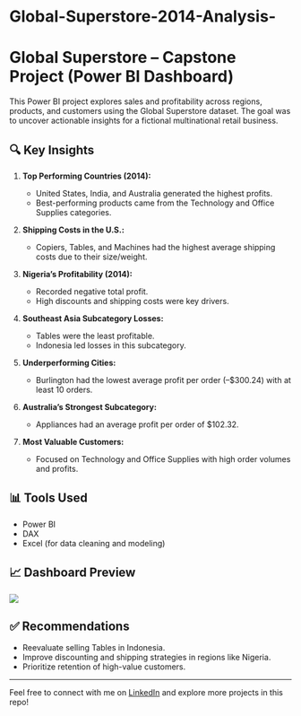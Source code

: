 # Global-Superstore-2014-Analysis- 
# Global Superstore – Capstone Project (Power BI Dashboard)

This Power BI project explores sales and profitability across regions, products, and customers using the Global Superstore dataset. The goal was to uncover actionable insights for a fictional multinational retail business.

## 🔍 Key Insights

1. **Top Performing Countries (2014):**
   - United States, India, and Australia generated the highest profits.
   - Best-performing products came from the Technology and Office Supplies categories.

2. **Shipping Costs in the U.S.:**
   - Copiers, Tables, and Machines had the highest average shipping costs due to their size/weight.

3. **Nigeria’s Profitability (2014):**
   - Recorded negative total profit.
   - High discounts and shipping costs were key drivers.

4. **Southeast Asia Subcategory Losses:**
   - Tables were the least profitable.
   - Indonesia led losses in this subcategory.

5. **Underperforming Cities:**
   - Burlington had the lowest average profit per order (–$300.24) with at least 10 orders.

6. **Australia’s Strongest Subcategory:**
   - Appliances had an average profit per order of $102.32.

7. **Most Valuable Customers:**
   - Focused on Technology and Office Supplies with high order volumes and profits.

## 📊 Tools Used
- Power BI
- DAX
- Excel (for data cleaning and modeling)

## 📈 Dashboard Preview
![](.)

## ✅ Recommendations
- Reevaluate selling Tables in Indonesia.
- Improve discounting and shipping strategies in regions like Nigeria.
- Prioritize retention of high-value customers.

---

Feel free to connect with me on [LinkedIn](#) and explore more projects in this repo!

